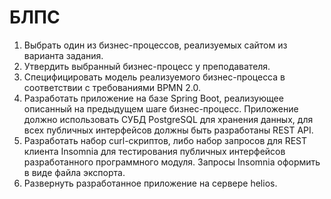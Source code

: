 # БЛПС
1. Выбрать один из бизнес-процессов, реализуемых сайтом из варианта задания.
1. Утвердить выбранный бизнес-процесс у преподавателя.
1. Специфицировать модель реализуемого бизнес-процесса в соответствии с требованиями BPMN 2.0.
1. Разработать приложение на базе Spring Boot, реализующее описанный на предыдущем шаге бизнес-процесс. Приложение должно использовать СУБД PostgreSQL для хранения данных, для всех публичных интерфейсов должны быть разработаны REST API.
1. Разработать набор curl-скриптов, либо набор запросов для REST клиента Insomnia для тестирования публичных интерфейсов разработанного программного модуля. Запросы Insomnia оформить в виде файла экспорта.
1. Развернуть разработанное приложение на сервере helios.
